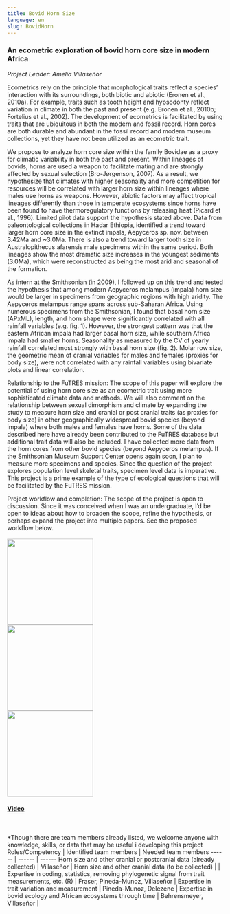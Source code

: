 ```yaml
---
title: Bovid Horn Size
language: en
slug: BovidHorn
---
```


<h3><b>An ecometric exploration of bovid horn core size in modern Africa</b></h3>
<i>Project Leader: Amelia Villaseñor</i>

<br>
<p>
    <p>
    Ecometrics rely on the principle that morphological traits reflect a species’
interaction with its surroundings, both biotic and abiotic (Eronen et al., 2010a). For example,
traits such as tooth height and hypsodonty reflect variation in climate in both the past and present
(e.g. Eronen et al., 2010b; Fortelius et al., 2002). The development of ecometrics is facilitated by
using traits that are ubiquitous in both the modern and fossil record. Horn cores are both durable
and abundant in the fossil record and modern museum collections, yet they have not been utilized
as an ecometric trait.
  <p>
    We propose to analyze horn core size within the family Bovidae as a proxy for climatic
variability in both the past and present. Within lineages of bovids, horns are used a weapon to
facilitate mating and are strongly affected by sexual selection (Bro-Jørgenson, 2007). As a result,
we hypothesize that climates with higher seasonality and more competition for resources will be
correlated with larger horn size within lineages where males use horns as weapons. However,
abiotic factors may affect tropical lineages differently than those in temperate ecosystems since
horns have been found to have thermoregulatory functions by releasing heat (Picard et al., 1996).
Limited pilot data support the hypothesis stated above. Data from paleontological
collections in Hadar Ethiopia, identified a trend toward larger horn core size in the extinct impala,
Aepyceros sp. nov. between 3.42Ma and ~3.0Ma. There is also a trend toward larger tooth size in
Australopithecus afarensis male specimens within the same period. Both lineages show the most
dramatic size increases in the youngest sediments (3.0Ma), which were reconstructed as being the
most arid and seasonal of the formation.
    <p>
    As intern at the Smithsonian (in 2009), I followed up on this trend and tested the
hypothesis that among modern Aepyceros melampus (impala) horn size would be larger in
specimens from geographic regions with high aridity. The Aepyceros melampus range spans
across sub-Saharan Africa. Using numerous specimens from the Smithsonian, I found that basal
horn size (APxML), length, and horn shape were significantly correlated with all rainfall
variables (e.g. fig. 1). However, the strongest pattern was that the eastern African impala had
larger basal horn size, while southern Africa impala had smaller horns. Seasonality as measured
by the CV of yearly rainfall correlated most strongly with basal horn size (fig. 2). Molar row size,
the geometric mean of cranial variables for males and females (proxies for body size), were not
correlated with any rainfall variables using bivariate plots and linear correlation.
<p>
Relationship to the FuTRES mission: The scope of this paper will explore the potential of using
horn core size as an ecometric trait using more sophisticated climate data and methods. We will
also comment on the relationship between sexual dimorphism and climate by expanding the study
to measure horn size and cranial or post cranial traits (as proxies for body size) in other
geographically widespread bovid species (beyond impala) where both males and females have
horns. Some of the data described here have already been contributed to the FuTRES database but
additional trait data will also be included. I have collected more data from the horn cores from
other bovid species (beyond Aepyceros melampus). If the Smithsonian Museum Support Center
opens again soon, I plan to measure more specimens and species. Since the question of the project
explores population level skeletal traits, specimen level data is imperative. This project is a prime
example of the type of ecological questions that will be facilitated by the FuTRES mission.
<p>
Project workflow and completion: The scope of the project is open to discussion. Since it was
conceived when I was an undergraduate, I’d be open to ideas about how to broaden the scope,
refine the hypothesis, or perhaps expand the project into multiple papers. See the proposed
workflow below.

<br>
    <br>
<img src="/media/AV_workflow.png" width="200" class="center">
    <br>

<img src="/media/AV_fig1.png" width="200" class="center">
    <br>

<img src="/media/AV_fig2.png" width="200" class="center">
    <br>

<h4><a href="https://youtu.be/7ZpzA1oPIII4">Video</a></h4>
    
<br>
    
*Though there are team members already listed, we welcome anyone with knowledge, skills, or data that may be useful i developing this project    
Roles/Competency | Identified team members | Needed team members
------ | ------ | ------ 
Horn size and other cranial or postcranial data (already collected) | Villaseñor |
Horn size and other cranial data (to be collected) | | 
Expertise in coding, statistics, removing phylogenetic signal from trait measurements, etc. (R) | Fraser, Pineda-Munoz, Villaseñor |
Expertise in trait variation and measurement | Pineda-Munoz, Delezene | 
Expertise in bovid ecology and African ecosystems through time | Behrensmeyer, Villaseñor |
